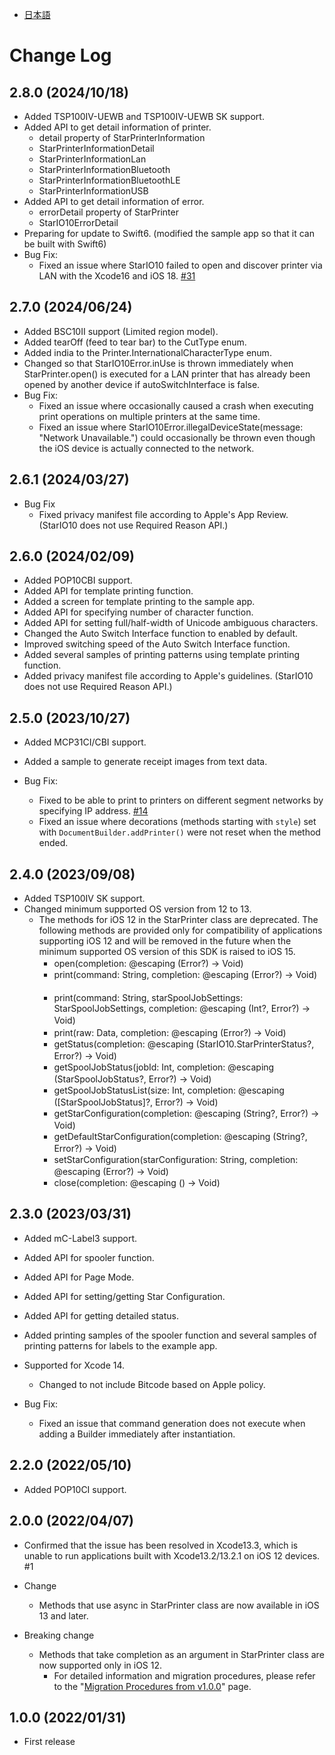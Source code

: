 - [日本語](docs/CHANGELOG_JP.md)

# Change Log

## 2.8.0 (2024/10/18)

* Added TSP100IV-UEWB and TSP100IV-UEWB SK support.
* Added API to get detail information of printer.
  * detail property of StarPrinterInformation
  * StarPrinterInformationDetail
  * StarPrinterInformationLan
  * StarPrinterInformationBluetooth
  * StarPrinterInformationBluetoothLE
  * StarPrinterInformationUSB
* Added API to get detail information of error.
  * errorDetail property of StarPrinter
  * StarIO10ErrorDetail
* Preparing for update to Swift6. (modified the sample app so that it can be built with Swift6)
* Bug Fix:
  * Fixed an issue where StarIO10 failed to open and discover printer via LAN with the Xcode16 and iOS 18. [#31](https://github.com/star-micronics/StarXpand-SDK-iOS/issues/31)

## 2.7.0 (2024/06/24)

* Added BSC10II support (Limited region model).
* Added tearOff (feed to tear bar) to the CutType enum.
* Added india to the Printer.InternationalCharacterType enum.
* Changed so that StarIO10Error.inUse is thrown immediately when StarPrinter.open() is executed for a LAN printer that has already been opened by another device if autoSwitchInterface is false.
* Bug Fix:
  * Fixed an issue where occasionally caused a crash when executing print operations on multiple printers at the same time.
  * Fixed an issue where StarIO10Error.illegalDeviceState(message: "Network Unavailable.") could occasionally be thrown even though the iOS device is actually connected to the network.

## 2.6.1 (2024/03/27)

* Bug Fix
  * Fixed privacy manifest file according to Apple's App Review. (StarIO10 does not use Required Reason API.)

## 2.6.0 (2024/02/09)

* Added POP10CBI support.
* Added API for template printing function.
* Added a screen for template printing to the sample app.
* Added API for specifying number of character function.
* Added API for setting full/half-width of Unicode ambiguous characters.
* Changed the Auto Switch Interface function to enabled by default.
* Improved switching speed of the Auto Switch Interface function.
* Added several samples of printing patterns using template printing function.
* Added privacy manifest file according to Apple's guidelines. (StarIO10 does not use Required Reason API.)

## 2.5.0 (2023/10/27)

* Added MCP31CI/CBI support.
* Added a sample to generate receipt images from text data.

* Bug Fix:
  * Fixed to be able to print to printers on different segment networks by specifying IP address. [#14](https://github.com/star-micronics/StarXpand-SDK-iOS/issues/14)
  * Fixed an issue where decorations (methods starting with `style`) set with `DocumentBuilder.addPrinter()` were not reset when the method ended.

## 2.4.0 (2023/09/08)

* Added TSP100IV SK support.
* Changed minimum supported OS version from 12 to 13.
  * The methods for iOS 12 in the StarPrinter class are deprecated. The following methods are provided only for compatibility of applications supporting iOS 12 and will be removed in the future when the minimum supported OS version of this SDK is raised to iOS 15.
    - open(completion: @escaping (Error?) -> Void) 　　
    - print(command: String, completion: @escaping (Error?) -> Void) 　　
    - print(command: String, starSpoolJobSettings: StarSpoolJobSettings, completion: @escaping (Int?, Error?) -> Void) 　　
    - print(raw: Data, completion: @escaping (Error?) -> Void) 　　
    - getStatus(completion: @escaping (StarIO10.StarPrinterStatus?, Error?) -> Void) 　　
    - getSpoolJobStatus(jobId: Int, completion: @escaping (StarSpoolJobStatus?, Error?) -> Void) 　　
    - getSpoolJobStatusList(size: Int, completion: @escaping ([StarSpoolJobStatus]?, Error?) -> Void) 　　
    - getStarConfiguration(completion: @escaping (String?, Error?) -> Void) 　　
    - getDefaultStarConfiguration(completion: @escaping (String?, Error?) -> Void) 　　
    - setStarConfiguration(starConfiguration: String, completion: @escaping (Error?) -> Void) 　　
    - close(completion: @escaping () -> Void)

## 2.3.0 (2023/03/31)

* Added mC-Label3 support.
* Added API for spooler function.
* Added API for Page Mode.
* Added API for setting/getting Star Configuration.
* Added API for getting detailed status.
* Added printing samples of the spooler function and several samples of printing patterns for labels to the example app.
* Supported for Xcode 14.
  * Changed to not include Bitcode based on Apple policy.

* Bug Fix:
  * Fixed an issue that command generation does not execute when adding a Builder immediately after instantiation.

## 2.2.0 (2022/05/10)

* Added POP10CI support.

## 2.0.0 (2022/04/07)

* Confirmed that the issue has been resolved in Xcode13.3, which is unable to run applications built with Xcode13.2/13.2.1 on iOS 12 devices. #1

* Change
    - Methods that use async in StarPrinter class are now available in iOS 13 and later.
* Breaking change
    - Methods that take completion as an argument in StarPrinter class are now supported only in iOS 12.
        - For detailed information and migration procedures, please refer to the "[Migration Procedures from v1.0.0](https://star-m.jp/products/s_print/sdk/starxpand/manual/en/ios-swift/migration/index.html)" page.
      
## 1.0.0 (2022/01/31)

* First release
